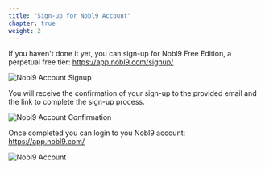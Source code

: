 ```yaml
---
title: "Sign-up for Nobl9 Account" 
chapter: true
weight: 2
---
```


If you haven't done it yet, you can sign-up for Nobl9 Free Edition, a perpetual free tier: https://app.nobl9.com/signup/

![Nobl9 Account Signup](/images/nobl9-signup.png)

You will receive the confirmation of your sign-up to the provided email and the link to complete the sign-up process.

![Nobl9 Account Confirmation](/images/nobl9-email-confirmation.png)

Once completed you can login to you Nobl9 account: https://app.nobl9.com/

![Nobl9 Account](/images/nobl9-dashboard.png)